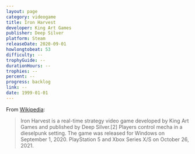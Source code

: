 ```yaml
---
layout: page
category: videogame
title: Iron Harvest
developer: King Art Games
publisher: Deep Silver
platform: Steam
releaseDate: 2020-09-01
howlongtobeat: 53
difficulty: --
trophyGuide: --
durationHours: --
trophies: --
percent: --
progress: backlog
link: --
date: 1999-01-01
---
```


From [Wikipedia](https://en.wikipedia.org/wiki/Iron_Harvest):

> Iron Harvest is a real-time strategy video game developed by King Art Games and published by Deep Silver.[2] Players control mecha in a dieselpunk setting. The game was released for Windows on September 1, 2020. PlayStation 5 and Xbox Series X/S on October 26, 2021.
